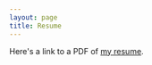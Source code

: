 ```yaml
---
layout: page
title: Resume
---
```

Here's a link to a PDF of [my resume](/Docs/Carey_Sarah_CV_nov2018.pdf).
